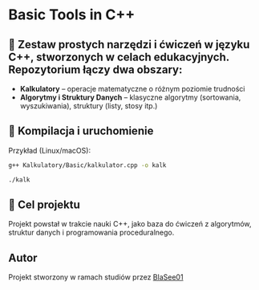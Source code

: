 # Basic Tools in C++

## 🧰 Zestaw prostych narzędzi i ćwiczeń w języku C++, stworzonych w celach edukacyjnych. Repozytorium łączy dwa obszary:
- **Kalkulatory** – operacje matematyczne o różnym poziomie trudności
- **Algorytmy i Struktury Danych** – klasyczne algorytmy (sortowania, wyszukiwania), struktury (listy, stosy itp.)

## 🔧 Kompilacja i uruchomienie

Przykład (Linux/macOS):
```bash
g++ Kalkulatory/Basic/kalkulator.cpp -o kalk
```
```bash
./kalk
```

## 📌 Cel projektu
Projekt powstał w trakcie nauki C++, jako baza do ćwiczeń z algorytmów, struktur danych i programowania proceduralnego.

## Autor
Projekt stworzony w ramach studiów przez [BlaSee01](https://github.com/BlaSee01)
